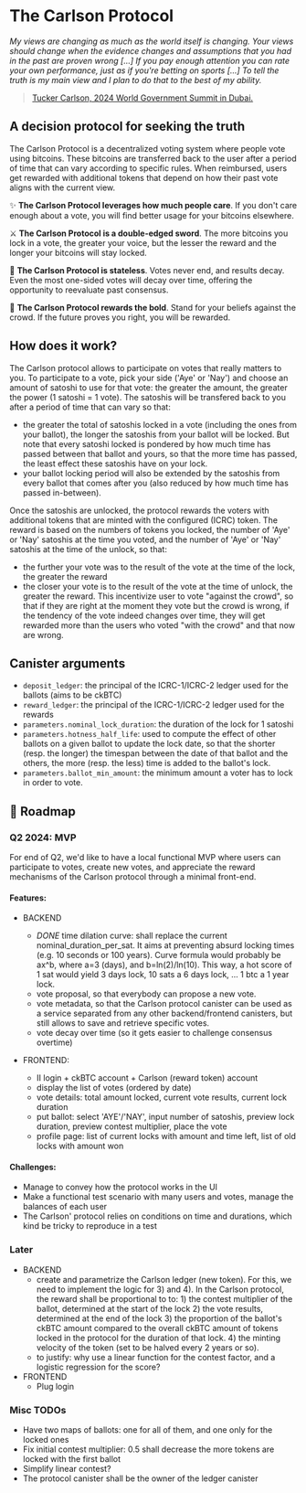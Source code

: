 # The Carlson Protocol

*My views are changing as much as the world itself is changing. Your views should change when the evidence changes and assumptions that you had in the past are proven wrong [...] If you pay enough attention you can rate your own performance, just as if you're betting on sports [...] To tell the truth is my main view and I plan to do that to the best of my ability.*
> [Tucker Carlson, 2024 World Government Summit in Dubai.](https://youtu.be/mMXikZM_O80?si=bSkrQ0C2GeTJe7TV&t=118)

## A decision protocol for seeking the truth

The Carlson Protocol is a decentralized voting system where people vote using bitcoins. These bitcoins are transferred back to the user after a period of time that can vary according to specific rules. When reimbursed, users get rewarded with additional tokens that depend on how their past vote aligns with the current view.

✨ **The Carlson Protocol leverages how much people care**. If you don't care enough about a vote, you will find better usage for your bitcoins elsewhere.

⚔️ **The Carlson Protocol is a double-edged sword**. The more bitcoins you lock in a vote, the greater your voice, but the lesser the reward and the longer your bitcoins will stay locked.

🗽 **The Carlson Protocol is stateless**. Votes never end, and results decay. Even the most one-sided votes will decay over time, offering the opportunity to reevaluate past consensus.

💪 **The Carlson Protocol rewards the bold**. Stand for your beliefs against the crowd. If the future proves you right, you will be rewarded.

## How does it work?

The Carlson protocol allows to participate on votes that really matters to you. To participate to a vote, pick your side ('Aye' or 'Nay') and choose an amount of satoshi to use for that vote: the greater the amount, the greater the power (1 satoshi = 1 vote). The satoshis will be transfered back to you after a period of time that can vary so that:
 - the greater the total of satoshis locked in a vote (including the ones from your ballot), the longer the satoshis from your ballot will be locked. But note that every satoshi locked is pondered by how much time has passed between that ballot and yours, so that the more time has passed, the least effect these satoshis have on your lock.
 - your ballot locking period will also be extended by the satoshis from every ballot that comes after you (also reduced by how much time has passed in-between).

 Once the satoshis are unlocked, the protocol rewards the voters with additional tokens that are minted with the configured (ICRC) token. The reward is based on the numbers of tokens you locked, the number of 'Aye' or 'Nay' satoshis at the time you voted, and the number of 'Aye' or 'Nay' satoshis at the time of the unlock, so that:
 - the further your vote was to the result of the vote at the time of the lock, the greater the reward
 - the closer your vote is to the result of the vote at the time of unlock, the greater the reward.
This incentivize user to vote "against the crowd", so that if they are right at the moment they vote but the crowd is wrong, if the tendency of the vote indeed changes over time, they will get rewarded more than the users who voted "with the crowd" and that now are wrong.

## Canister arguments

- `deposit_ledger`: the principal of the ICRC-1/ICRC-2 ledger used for the ballots (aims to be ckBTC)
- `reward_ledger`: the principal of the ICRC-1/ICRC-2 ledger used for the rewards
- `parameters.nominal_lock_duration`: the duration of the lock for 1 satoshi
- `parameters.hotness_half_life`: used to compute the effect of other ballots on a given ballot to update the lock date, so that the shorter (resp. the longer) the timespan between the date of that ballot and the others, the more (resp. the less) time is added to the ballot's lock.
- `parameters.ballot_min_amount`: the minimum amount a voter has to lock in order to vote.

## 🚧 Roadmap

### Q2 2024: MVP

For end of Q2, we'd like to have a local functional MVP where users can participate to votes, create new votes, and appreciate the reward mechanisms of the Carlson protocol through a minimal front-end.

#### Features:

- BACKEND
  - *DONE* time dilation curve: shall replace the current nominal_duration_per_sat. It aims at preventing absurd locking times (e.g. 10 seconds or 100 years). Curve formula would probably be ax^b, where a=3 (days), and b=ln(2)/ln(10). This way, a hot score of 1 sat would yield 3 days lock, 10 sats a 6 days lock, ... 1 btc a 1 year lock.
  - vote proposal, so that everybody can propose a new vote.
  - vote metadata, so that the Carlson protocol canister can be used as a service separated from any other backend/frontend canisters, but still allows to save and retrieve specific votes.
  - vote decay over time (so it gets easier to challenge consensus overtime)

- FRONTEND:
  - II login + ckBTC account + Carlson (reward token) account
  - display the list of votes (ordered by date)
  - vote details: total amount locked, current vote results, current lock duration
  - put ballot: select 'AYE'/'NAY', input number of satoshis, preview lock duration, preview contest multiplier, place the vote
  - profile page: list of current locks with amount and time left, list of old locks with amount won

#### Challenges:
  
  - Manage to convey how the protocol works in the UI
  - Make a functional test scenario with many users and votes, manage the balances of each user
  - The Carlson' protocol relies on conditions on time and durations, which kind be tricky to reproduce in a test

### Later

- BACKEND
  - create and parametrize the Carlson ledger (new token). For this, we need to implement the logic for 3) and 4). In the Carlson protocol, the reward shall be proportional to to:
        1) the contest multiplier of the ballot, determined at the start of the lock
        2) the vote results, determined at the end of the lock
        3) the proportion of the ballot's ckBTC amount compared to the overall ckBTC amount of tokens locked in the protocol for the duration of that lock.
        4) the minting velocity of the token (set to be halved every 2 years or so).
  - to justify: why use a linear function for the contest factor, and a logistic regression for the score?
- FRONTEND
  - Plug login

### Misc TODOs

- Have two maps of ballots: one for all of them, and one only for the locked ones
- Fix initial contest multiplier: 0.5 shall decrease the more tokens are locked with the first ballot
- Simplify linear contest?
- The protocol canister shall be the owner of the ledger canister